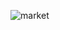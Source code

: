 ![market](https://github.com/allanjade/Digital-H/assets/58634970/a376c7a5-98b6-48cb-b210-e61918b7afcf)
